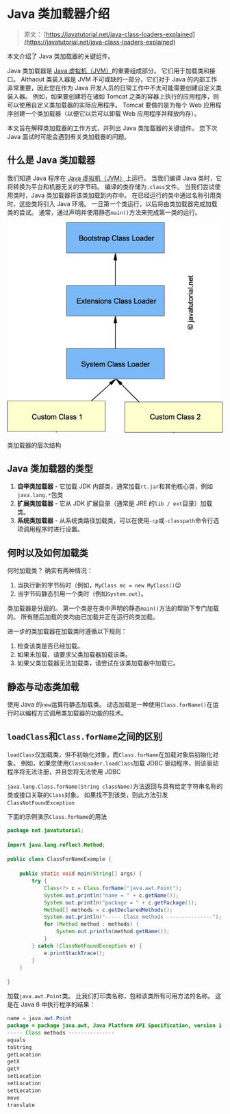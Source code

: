 # Java 类加载器介绍

> 原文： [https://javatutorial.net/java-class-loaders-explained](https://javatutorial.net/java-class-loaders-explained)

本文介绍了 Java 类加载器的关键组件。

Java 类加载器是 [Java 虚拟机（JVM）](https://javatutorial.net/jvm-explained)的重要组成部分。 它们用于加载类和接口。 Althaout 类装入器是 JVM 不可或缺的一部分，它们对于 Java 的内部工作非常重要，因此您在作为 Java 开发人员的日常工作中不太可能需要创建自定义类装入器。 例如，如果要创建将在诸如 Tomcat 之类的容器上执行的应用程序，则可以使用自定义类加载器的实际应用程序。 Tomcat 要做的是为每个 Web 应用程序创建一个类加载器（以便它以后可以卸载 Web 应用程序并释放内存）。

本文旨在解释类加载器的工作方式，并列出 Java 类加载器的关键组件。 您下次 Java 面试时可能会遇到有关类加载器的问题。

## 什么是 Java 类加载器

我们知道 Java 程序在 [Java 虚拟机（JVM）](https://javatutorial.net/jvm-explained)上运行。 当我们编译 Java 类时，它将转换为平台和机器无关的字节码。 编译的类存储为`.class`文件。 当我们尝试使用类时，Java 类加载器将该类加载到内存中。 在已经运行的类中通过名称引用类时，这些类将引入 Java 环境。 一旦第一个类运行，以后将由类加载器完成加载类的尝试。 通常，通过声明并使用静态`main()`方法来完成第一类的运行。

![hierarchy of class loaders](img/36169e47d4b201de13b0869599da1ab7.jpg)

类加载器的层次结构

## Java 类加载器的类型

1.  **自举类加载器** - 它加载 JDK 内部类，通常加载`rt.jar`和其他核心类，例如`java.lang.*`包类
2.  **扩展类加载器** - 它从 JDK 扩展目录（通常是 JRE 的`lib / ext`目录）加载类。
3.  **系统类加载器** - 从系统类路径加载类，可以在使用`-cp`或`-classpath`命令行选项调用程序时进行设置。

## 何时以及如何加载类

何时加载类？ 确实有两种情况：

1.  当执行新的字节码时（例如，`MyClass mc = new MyClass()`😉
2.  当字节码静态引用一个类时（例如`System.out`）。

类加载器是分层的。 第一个类是在类中声明的静态`main()`方法的帮助下专门加载的。 所有随后加载的类均由已加载并正在运行的类加载。

进一步的类加载器在加载类时遵循以下规则：

1.  检查该类是否已经加载。
2.  如果未加载，请要求父类加载器加载该类。
3.  如果父类加载器无法加载类，请尝试在该类加载器中加载它。

## 静态与动态类加载

使用 Java 的`new`运算符静态加载类。 动态加载是一种使用`Class.forName()`在运行时以编程方式调用类加载器的功能的技术。

## `loadClass`和`Class.forName`之间的区别

`loadClass`仅加载类，但不初始化对象，而`Class.forName`在加载对象后初始化对象。 例如，如果您使用`ClassLoader.loadClass`加载 JDBC 驱动程序，则该驱动程序将无法注册，并且您将无法使用 JDBC

`java.lang.Class.forName(String className)`方法返回与具有给定字符串名称的类或接口关联的`Class`对象。 如果找不到该类，则此方法引发`ClassNotFoundException`

下面的示例演示`Class.forName`的用法

```java
package net.javatutorial;

import java.lang.reflect.Method;

public class ClassForNameExample {

	public static void main(String[] args) {
		try {
			Class<?> c = Class.forName("java.awt.Point");
			System.out.println("name = " + c.getName());
			System.out.println("package = " + c.getPackage());
			Method[] methods = c.getDeclaredMethods();
			System.out.println("----- Class methods ---------------");
			for (Method method : methods) {
				System.out.println(method.getName());
			}
		} catch (ClassNotFoundException e) {
			e.printStackTrace();
		}
	}

}
```

加载`java.awt.Point`类。 比我们打印类名称，包和该类所有可用方法的名称。 这是在 Java 8 中执行程序的结果：

```java
name = java.awt.Point
package = package java.awt, Java Platform API Specification, version 1.8
----- Class methods ---------------
equals
toString
getLocation
getX
getY
setLocation
setLocation
setLocation
move
translate
```
